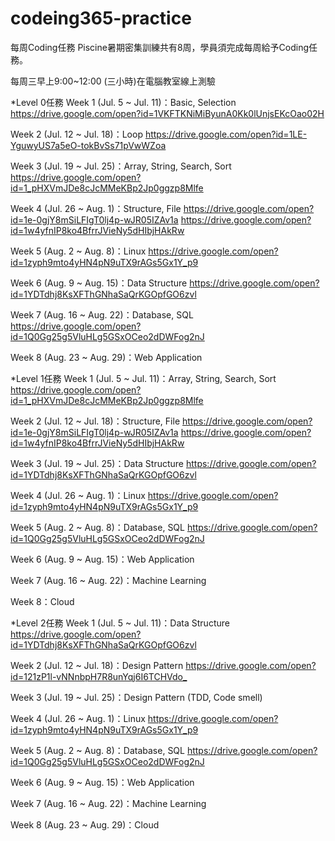 # codeing365-practice
每周Coding任務
Piscine暑期密集訓練共有8周，學員須完成每周給予Coding任務。

每周三早上9:00~12:00 (三小時)在電腦教室線上測驗

*Level 0任務
Week 1 (Jul.  5 ~ Jul. 11)：Basic, Selection
https://drive.google.com/open?id=1VKFTKNiMiByunA0Kk0lUnjsEKcOao02H​

Week 2 (Jul. 12 ~ Jul. 18)：Loop
https://drive.google.com/open?id=1LE-YguwyUS7a5eO-tokBvSs71pVwWZoa​

Week 3 (Jul. 19 ~ Jul. 25)：Array, String, Search, Sort
https://drive.google.com/open?id=1_pHXVmJDe8cJcMMeKBp2Jp0ggzp8Mlfe​

Week 4 (Jul. 26 ~ Aug. 1)：Structure, File
https://drive.google.com/open?id=1e-0gjY8mSiLFIgT0lj4p-wJR05IZAv1a
https://drive.google.com/open?id=1w4yfnIP8ko4BfrrJVieNy5dHIbjHAkRw​

Week 5 (Aug. 2 ~ Aug. 8)：Linux
https://drive.google.com/open?id=1zyph9mto4yHN4pN9uTX9rAGs5Gx1Y_p9​

Week 6 (Aug. 9 ~ Aug. 15)：Data Structure
https://drive.google.com/open?id=1YDTdhj8KsXFThGNhaSaQrKGOpfGO6zvl​

Week 7 (Aug. 16 ~ Aug. 22)：Database, SQL
https://drive.google.com/open?id=1Q0Gg25g5VluHLg5GSxOCeo2dDWFog2nJ​

Week 8 (Aug. 23 ~ Aug. 29)：Web Application

*Level 1任務
Week 1 (Jul.  5 ~ Jul. 11)：Array, String, Search, Sort
https://drive.google.com/open?id=1_pHXVmJDe8cJcMMeKBp2Jp0ggzp8Mlfe​

Week 2 (Jul. 12 ~ Jul. 18)：Structure, File
https://drive.google.com/open?id=1e-0gjY8mSiLFIgT0lj4p-wJR05IZAv1a
https://drive.google.com/open?id=1w4yfnIP8ko4BfrrJVieNy5dHIbjHAkRw​

Week 3 (Jul. 19 ~ Jul. 25)：Data Structure
https://drive.google.com/open?id=1YDTdhj8KsXFThGNhaSaQrKGOpfGO6zvl​

Week 4 (Jul. 26 ~ Aug. 1)：Linux
https://drive.google.com/open?id=1zyph9mto4yHN4pN9uTX9rAGs5Gx1Y_p9​

Week 5 (Aug. 2 ~ Aug. 8)：Database, SQL
https://drive.google.com/open?id=1Q0Gg25g5VluHLg5GSxOCeo2dDWFog2nJ​

Week 6 (Aug. 9 ~ Aug. 15)：Web Application

Week 7 (Aug. 16 ~ Aug. 22)：Machine Learning

Week 8：Cloud

*Level 2任務
Week 1 (Jul.  5 ~ Jul. 11)：Data Structure
https://drive.google.com/open?id=1YDTdhj8KsXFThGNhaSaQrKGOpfGO6zvl​

Week 2 (Jul. 12 ~ Jul. 18)：Design Pattern
https://drive.google.com/open?id=121zP1l-vNNnbpH7R8unYqj6I6TCHVdo_​

Week 3 (Jul. 19 ~ Jul. 25)：Design Pattern (TDD, Code smell)

Week 4 (Jul. 26 ~ Aug. 1)：Linux
https://drive.google.com/open?id=1zyph9mto4yHN4pN9uTX9rAGs5Gx1Y_p9​

Week 5 (Aug. 2 ~ Aug. 8)：Database, SQL
https://drive.google.com/open?id=1Q0Gg25g5VluHLg5GSxOCeo2dDWFog2nJ​

Week 6 (Aug. 9 ~ Aug. 15)：Web Application

Week 7 (Aug. 16 ~ Aug. 22)：Machine Learning

Week 8 (Aug. 23 ~ Aug. 29)：Cloud
